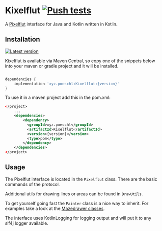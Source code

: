 # Kixelflut [![Push tests](https://img.shields.io/github/actions/workflow/status/Poeschl/Kixelflut/master-check.yaml?branch=master)](https://github.com/Poeschl/Kixelflut/actions)

A [Pixelflut](https://github.com/defnull/pixelflut) interface for Java and Kotlin written in Kotlin.

## Installation

[![Latest version](https://img.shields.io/maven-central/v/xyz.poeschl/Kixelflut)](https://search.maven.org/artifact/xyz.poeschl/Kixelflut)

Kixelflut is available via Maven Central, so copy one of the snippets below into your maven or gradle project and it will be installed.

```groovy

dependencies {
    implementation 'xyz.poeschl:Kixelflut:{version}'
}

```

To use it in a maven project add this in the pom.xml:

```xml
</project>
    ...    
    <dependencies> 
        <dependency>
          <groupId>xyz.poeschl</groupId>
          <artifactId>Kixelflut</artifactId>
          <version>{version}</version>
          <type>pom</type>
        </dependency>
    </dependencies>
</project>
```


## Usage

The Pixelflut interface is located in the `Pixelflut` class. There are the basic commands of the protocol.

Additional utils for drawing lines or areas can be found in `DrawUtils`.

To get yourself going fast the `Painter` class is a nice way to inherit.
For examples take a look at the [Mazedrawer classes](https://github.com/Poeschl/PixelMaze/blob/master/src/main/kotlin/io/github/poeschl/pixelflutmaze/labyrinth/LabyrinthDrawer.kt).

The interface uses KotlinLogging for logging output and will put it to any slf4j logger available.
